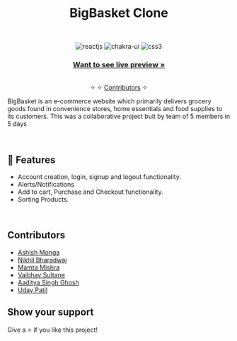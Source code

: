 <h1 align="center">BigBasket Clone</h1> 
<br />
<p align="center">
    <img src="https://img.shields.io/badge/HTML5-E34F26?style=for-the-badge&logo=html5&logoColor=white" alt="reactjs" />
    <img src="https://img.shields.io/badge/CSS3-1572B6?style=for-the-badge&logo=css3&logoColor=white" alt="chakra-ui"/>
    <img src="https://img.shields.io/badge/JavaScript-323330?style=for-the-badge&logo=javascript&logoColor=F7DF1E" alt="css3"/> 

</p>

<h3 align="center"><a href="https://venerable-basbousa-4536f8.netlify.app/"><strong>Want to see live preview »</strong></a></h3>

<p align="center"> 
    <br />&#10023;
     &#10023;     
    <a href="#Contributors">Contributors</a> &#10023;
  </p>
  
  BigBasket is an e-commerce website which primarily delivers grocery goods found in convenience stores, home essentials and food supplies to its customers. This was a collaborative project buit by team of 5 members in 5 days
  

<br />


## 🚀 Features
- Account creation, login, signup and logout functionality.
- Alerts/Notifications
- Add to cart, Purchase and Checkout functionality.
- Sorting Products.



<br/>

## Contributors

- [Ashish Monga](https://github.com/Ashishmonga00)
- [Nikhil Bharadwaj](https://github.com/Nikhil1368)
- [Mamta Mishra](https://github.com/globalmamtamishra)
- [Vaibhav Sultane](https://github.com/Vaibhav2416)
- [Aaditya Singh Ghosh](https://github.com/Adii1707) 
- [Uday Patil](https://github.com/UdayCreative)


## Show your support

Give a ⭐ if you like this project!
